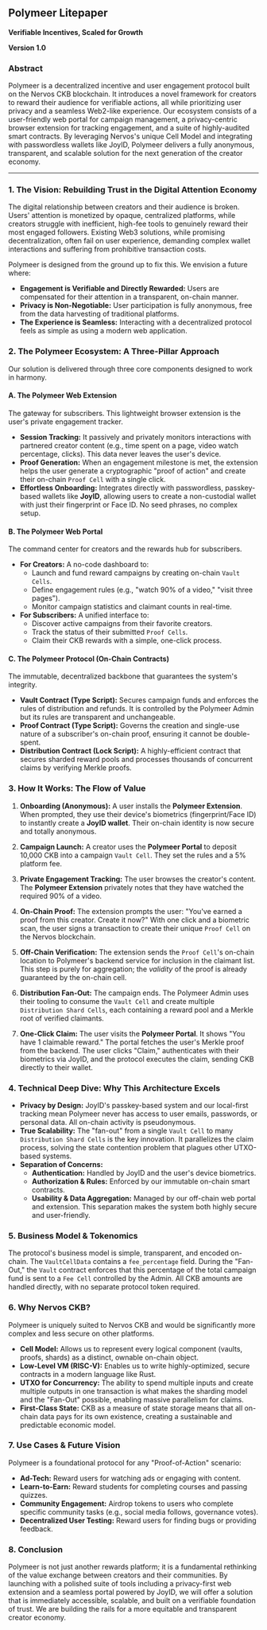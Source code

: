 ## **Polymeer Litepaper**

**Verifiable Incentives, Scaled for Growth**

**Version 1.0**

### **Abstract**

Polymeer is a decentralized incentive and user engagement protocol built on the Nervos CKB blockchain. It introduces a novel framework for creators to reward their audience for verifiable actions, all while prioritizing user privacy and a seamless Web2-like experience. Our ecosystem consists of a user-friendly web portal for campaign management, a privacy-centric browser extension for tracking engagement, and a suite of highly-audited smart contracts. By leveraging Nervos's unique Cell Model and integrating with passwordless wallets like JoyID, Polymeer delivers a fully anonymous, transparent, and scalable solution for the next generation of the creator economy.

---

### **1. The Vision: Rebuilding Trust in the Digital Attention Economy**

The digital relationship between creators and their audience is broken. Users' attention is monetized by opaque, centralized platforms, while creators struggle with inefficient, high-fee tools to genuinely reward their most engaged followers. Existing Web3 solutions, while promising decentralization, often fail on user experience, demanding complex wallet interactions and suffering from prohibitive transaction costs.

Polymeer is designed from the ground up to fix this. We envision a future where:

- **Engagement is Verifiable and Directly Rewarded:** Users are compensated for their attention in a transparent, on-chain manner.
- **Privacy is Non-Negotiable:** User participation is fully anonymous, free from the data harvesting of traditional platforms.
- **The Experience is Seamless:** Interacting with a decentralized protocol feels as simple as using a modern web application.

### **2. The Polymeer Ecosystem: A Three-Pillar Approach**

Our solution is delivered through three core components designed to work in harmony.

#### **A. The Polymeer Web Extension**

The gateway for subscribers. This lightweight browser extension is the user's private engagement tracker.

- **Session Tracking:** It passively and privately monitors interactions with partnered creator content (e.g., time spent on a page, video watch percentage, clicks). This data never leaves the user's device.
- **Proof Generation:** When an engagement milestone is met, the extension helps the user generate a cryptographic "proof of action" and create their on-chain `Proof Cell` with a single click.
- **Effortless Onboarding:** Integrates directly with passwordless, passkey-based wallets like **JoyID**, allowing users to create a non-custodial wallet with just their fingerprint or Face ID. No seed phrases, no complex setup.

#### **B. The Polymeer Web Portal**

The command center for creators and the rewards hub for subscribers.

- **For Creators:** A no-code dashboard to:
  - Launch and fund reward campaigns by creating on-chain `Vault Cells`.
  - Define engagement rules (e.g., "watch 90% of a video," "visit three pages").
  - Monitor campaign statistics and claimant counts in real-time.
- **For Subscribers:** A unified interface to:
  - Discover active campaigns from their favorite creators.
  - Track the status of their submitted `Proof Cells`.
  - Claim their CKB rewards with a simple, one-click process.

#### **C. The Polymeer Protocol (On-Chain Contracts)**

The immutable, decentralized backbone that guarantees the system's integrity.

- **Vault Contract (Type Script):** Secures campaign funds and enforces the rules of distribution and refunds. It is controlled by the Polymeer Admin but its rules are transparent and unchangeable.
- **Proof Contract (Type Script):** Governs the creation and single-use nature of a subscriber's on-chain proof, ensuring it cannot be double-spent.
- **Distribution Contract (Lock Script):** A highly-efficient contract that secures sharded reward pools and processes thousands of concurrent claims by verifying Merkle proofs.

### **3. How It Works: The Flow of Value**

1.  **Onboarding (Anonymous):** A user installs the **Polymeer Extension**. When prompted, they use their device's biometrics (fingerprint/Face ID) to instantly create a **JoyID wallet**. Their on-chain identity is now secure and totally anonymous.

2.  **Campaign Launch:** A creator uses the **Polymeer Portal** to deposit 10,000 CKB into a campaign `Vault Cell`. They set the rules and a 5% platform fee.

3.  **Private Engagement Tracking:** The user browses the creator's content. The **Polymeer Extension** privately notes that they have watched the required 90% of a video.

4.  **On-Chain Proof:** The extension prompts the user: "You've earned a proof from this creator. Create it now?" With one click and a biometric scan, the user signs a transaction to create their unique `Proof Cell` on the Nervos blockchain.

5.  **Off-Chain Verification:** The extension sends the `Proof Cell`'s on-chain location to Polymeer's backend service for inclusion in the claimant list. This step is purely for aggregation; the _validity_ of the proof is already guaranteed by the on-chain cell.

6.  **Distribution Fan-Out:** The campaign ends. The Polymeer Admin uses their tooling to consume the `Vault Cell` and create multiple `Distribution Shard Cells`, each containing a reward pool and a Merkle root of verified claimants.

7.  **One-Click Claim:** The user visits the **Polymeer Portal**. It shows "You have 1 claimable reward." The portal fetches the user's Merkle proof from the backend. The user clicks "Claim," authenticates with their biometrics via JoyID, and the protocol executes the claim, sending CKB directly to their wallet.

### **4. Technical Deep Dive: Why This Architecture Excels**

- **Privacy by Design:** JoyID's passkey-based system and our local-first tracking mean Polymeer never has access to user emails, passwords, or personal data. All on-chain activity is pseudonymous.
- **True Scalability:** The "fan-out" from a single `Vault Cell` to many `Distribution Shard Cells` is the key innovation. It parallelizes the claim process, solving the state contention problem that plagues other UTXO-based systems.
- **Separation of Concerns:**
  - **Authentication:** Handled by JoyID and the user's device biometrics.
  - **Authorization & Rules:** Enforced by our immutable on-chain smart contracts.
  - **Usability & Data Aggregation:** Managed by our off-chain web portal and extension.
    This separation makes the system both highly secure and user-friendly.

### **5. Business Model & Tokenomics**

The protocol's business model is simple, transparent, and encoded on-chain. The `VaultCellData` contains a `fee_percentage` field. During the "Fan-Out," the `Vault` contract enforces that this percentage of the total campaign fund is sent to a `Fee Cell` controlled by the Admin. All CKB amounts are handled directly, with no separate protocol token required.

### **6. Why Nervos CKB?**

Polymeer is uniquely suited to Nervos CKB and would be significantly more complex and less secure on other platforms.

- **Cell Model:** Allows us to represent every logical component (vaults, proofs, shards) as a distinct, ownable on-chain object.
- **Low-Level VM (RISC-V):** Enables us to write highly-optimized, secure contracts in a modern language like Rust.
- **UTXO for Concurrency:** The ability to spend multiple inputs and create multiple outputs in one transaction is what makes the sharding model and the "Fan-Out" possible, enabling massive parallelism for claims.
- **First-Class State:** CKB as a measure of state storage means that all on-chain data pays for its own existence, creating a sustainable and predictable economic model.

### **7. Use Cases & Future Vision**

Polymeer is a foundational protocol for any "Proof-of-Action" scenario:

- **Ad-Tech:** Reward users for watching ads or engaging with content.
- **Learn-to-Earn:** Reward students for completing courses and passing quizzes.
- **Community Engagement:** Airdrop tokens to users who complete specific community tasks (e.g., social media follows, governance votes).
- **Decentralized User Testing:** Reward users for finding bugs or providing feedback.

### **8. Conclusion**

Polymeer is not just another rewards platform; it is a fundamental rethinking of the value exchange between creators and their communities. By launching with a polished suite of tools including a privacy-first web extension and a seamless portal powered by JoyID, we will offer a solution that is immediately accessible, scalable, and built on a verifiable foundation of trust. We are building the rails for a more equitable and transparent creator economy.
